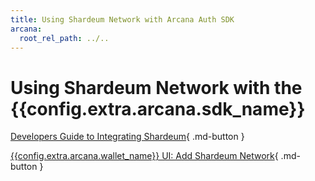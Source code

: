```yaml
---
title: Using Shardeum Network with Arcana Auth SDK
arcana:
  root_rel_path: ../..
---
```


# Using Shardeum Network with the {{config.extra.arcana.sdk_name}}

[Developers Guide to Integrating Shardeum](./integrate_shardeum.md){ .md-button }

[{{config.extra.arcana.wallet_name}} UI: Add Shardeum Network](wallet_config_shardeum.md){ .md-button }